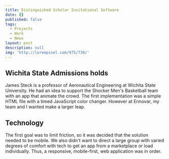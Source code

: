```yaml
---
title: Distinguished Scholar Invitational Software
date: {}
published: false
tags:
  - Projects
  - Work
  - News
layout: post
description: null
img: 'http://lorempixel.com/975/730/'
---
```


## Wichita State Admissions holds
James Steck is a professor of Aeronautical Engineering at Wichita State University. He had an idea to support the Shocker Men's Basketball team with an app that animate the crowd. The first implementation was a simple HTML file with a timed JavaScript color changer. However at Ennovar, my team and I wanted make a larger leap.

## Technology

The first goal was to limit friction, so it was decided that the solution needed to be mobile. We also didn't want to direct a large group with varied degrees of comfort with tech to get an app from a marketplace or load individually. Thus, a responsive, mobile-first, web application was in order. 
